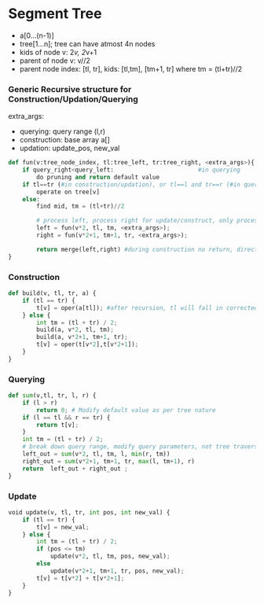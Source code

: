# Segment Tree
* a[0...(n-1)]
* tree[1...n]; tree can have atmost 4n nodes
* kids of node v: 2*v, 2*v+1
* parent of node v: v//2
* parent node index: [tl, tr], kids: [tl,tm], [tm+1, tr] where tm = (tl+tr)//2

### Generic Recursive structure for Construction/Updation/Querying
extra_args:
* querying: query range (l,r)
* construction: base array a[]
* updation: update_pos, new_val
  
```python
def fun(v:tree_node_index, tl:tree_left, tr:tree_right, <extra_args>){
    if query_right<query_left:                        #in querying
        do pruning and return default value
    if tl==tr (#in construction/updation), or tl==l and tr==r (#in querying):    
        operate on tree[v]
    else:
        find mid, tm = (tl+tr)//2

        # process left, process right for update/construct, only process either one based on if (pos <= tm)
        left = fun(v*2, tl, tm, <extra_args>);
        right = fun(v*2+1, tm+1, tr, <extra_args>);

        return merge(left,right) #during construction no return, directly merge(tree[2*v],tree[2*v+1])
}
```        

### Construction
```python
def build(v, tl, tr, a) {
    if (tl == tr) {
        t[v] = oper(a[tl]); #after recursion, tl will fall in corrected index v
    } else {
        int tm = (tl + tr) / 2;
        build(a, v*2, tl, tm);
        build(a, v*2+1, tm+1, tr);
        t[v] = oper(t[v*2],t[v*2+1]);
    }
}
```
### Querying
```python
def sum(v,tl, tr, l, r) {
    if (l > r) 
        return 0; # Modify default value as per tree nature
    if (l == tl && r == tr) {
        return t[v];
    }
    int tm = (tl + tr) / 2;
    # break down query range, modify query parameters, not tree traversal parameters
    left_out = sum(v*2, tl, tm, l, min(r, tm))
    right_out = sum(v*2+1, tm+1, tr, max(l, tm+1), r)  
    return  left_out + right_out ;
}
```
### Update
```python
void update(v, tl, tr, int pos, int new_val) {
    if (tl == tr) {
        t[v] = new_val;
    } else {
        int tm = (tl + tr) / 2;
        if (pos <= tm)
            update(v*2, tl, tm, pos, new_val);
        else
            update(v*2+1, tm+1, tr, pos, new_val);
        t[v] = t[v*2] + t[v*2+1];
    }
}
```


